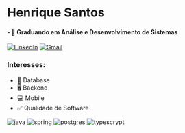 # Henrique Santos 

#### - 📜 Graduando em Análise e Desenvolvimento de Sistemas

[![LinkedIn](https://img.shields.io/badge/LinkedIn-0077B5?style=for-the-badge&logo=linkedin&logoColor=white)](https://www.linkedin.com/in/h-b-santos-1758351a3/) 
[![Gmail](https://img.shields.io/badge/Gmail-D14836?style=for-the-badge&logo=gmail&logoColor=white
)](mailto:rickalmeida720@gmail.com)

### Interesses:
- 💾 Database 
- 🖥️ Backend  
- 💻 Mobile   
- ✅ Qualidade de Software

<div style="display: inline_block" </br>
<img align= "center" alt= "java" src= "https://img.shields.io/badge/Java-ED8B00?style=for-the-badge&logo=java&logoColor=white" />
<img align= "center" alt= "spring" src= "https://img.shields.io/badge/Spring-6DB33F?style=for-the-badge&logo=spring&logoColor=white" />
<img align= "center" alt= "postgres" src= "https://img.shields.io/badge/PostgreSQL-316192?style=for-the-badge&logo=postgresql&logoColor=white" />
<img align= "center" alt= "typescrypt" src= "https://img.shields.io/badge/TypeScript-007ACC?style=for-the-badge&logo=typescript&logoColor=white" />
